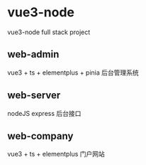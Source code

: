 # vue3-node

vue3-node full stack project

## web-admin

vue3 + ts + elementplus + pinia 后台管理系统

## web-server

nodeJS express 后台接口

## web-company

vue3 + ts + elementplus 门户网站
